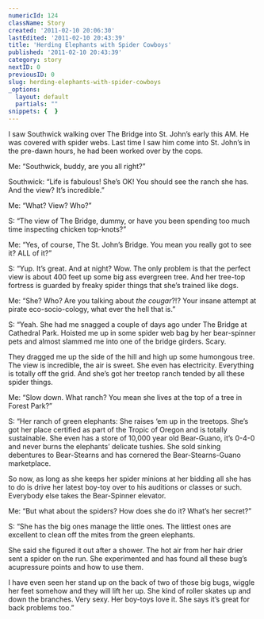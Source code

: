 ```yaml
---
numericId: 124
className: Story
created: '2011-02-10 20:06:30'
lastEdited: '2011-02-10 20:43:39'
title: 'Herding Elephants with Spider Cowboys'
published: '2011-02-10 20:43:39'
category: story
nextID: 0
previousID: 0
slug: herding-elephants-with-spider-cowboys
_options:
  layout: default
  partials: ""
snippets: {  }
---
```

I saw Southwick walking over The Bridge into St. John&rsquo;s early this AM. He was covered with spider webs. Last time I saw him come into St. John&rsquo;s in the pre-dawn hours, he had been worked over by the cops.

Me: &ldquo;Southwick, buddy, are you all right?&rdquo;

Southwick: &ldquo;Life is fabulous! She&rsquo;s OK! You should see the ranch she has. And the view? It&rsquo;s incredible.&rdquo;

Me: &ldquo;What? View? Who?&rdquo;

S: &ldquo;The view of The Bridge, dummy, or have you been spending too much time inspecting chicken top-knots?&rdquo;

Me: &ldquo;Yes, of course, The St. John&rsquo;s Bridge. You mean you really got to see it? ALL of it?&rdquo;

S: &ldquo;Yup. It&rsquo;s great. And at night? Wow. The only problem is that the perfect view is about 400 feet up some big ass evergreen tree. And her tree-top fortress is guarded by freaky spider things that she&rsquo;s trained like dogs.

Me: &ldquo;She? Who? Are you talking about _the cougar_?!? Your insane attempt at pirate eco-socio-cology, what ever the hell that is.&rdquo;

S: &ldquo;Yeah. She had me snagged a couple of days ago under The Bridge at Cathedral Park. Hoisted me up in some spider web bag by her bear-spinner pets and almost slammed me into one of the bridge girders. Scary.

They dragged me up the side of the hill and high up some humongous tree. The view is incredible, the air is sweet. She even has electricity. Everything is totally off the grid. And she&rsquo;s got her treetop ranch tended by all these spider things.

Me: &ldquo;Slow down. What ranch? You mean she lives at the top of a tree in Forest Park?&rdquo;

S: &ldquo;Her ranch of green elephants: She raises &lsquo;em up in the treetops. She&rsquo;s got her place certified as part of the Tropic of Oregon and is totally sustainable. She even has a store of 10,000 year old Bear-Guano, it&rsquo;s 0-4-0 and never burns the elephants&rsquo; delicate tushies. She sold sinking debentures to Bear-Stearns and has cornered the Bear-Stearns-Guano marketplace.

So now, as long as she keeps her spider minions at her bidding all she has to do is drive her latest boy-toy over to his auditions or classes or such. Everybody else takes the Bear-Spinner elevator.

Me: &ldquo;But what about the spiders? How does she do it? What&rsquo;s her secret?&rdquo;

S: &ldquo;She has the big ones manage the little ones. The littlest ones are excellent to clean off the mites from the green elephants.

She said she figured it out after a shower. The hot air from her hair drier sent a spider on the run. She experimented and has found all these bug&rsquo;s acupressure points and how to use them.

I have even seen her stand up on the back of two of those big bugs, wiggle her feet somehow and they will lift her up. She kind of roller skates up and down the branches. Very sexy. Her boy-toys love it. She says it&rsquo;s great for back problems too.&rdquo;

